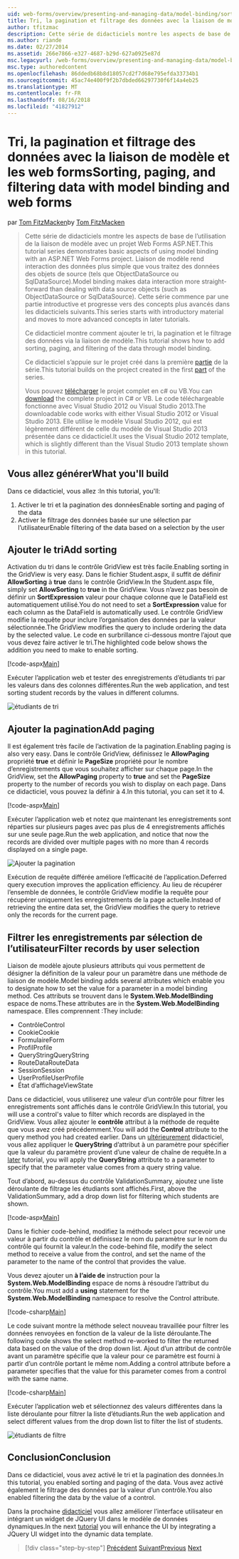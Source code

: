 ```yaml
---
uid: web-forms/overview/presenting-and-managing-data/model-binding/sorting-paging-and-filtering-data
title: Tri, la pagination et filtrage des données avec la liaison de modèle et les web forms | Microsoft Docs
author: tfitzmac
description: Cette série de didacticiels montre les aspects de base de l’utilisation de la liaison de modèle avec un projet Web Forms ASP.NET. Liaison de modèle rend l’interaction des données plus simple-...
ms.author: riande
ms.date: 02/27/2014
ms.assetid: 266e7866-e327-4687-b29d-627a0925e87d
msc.legacyurl: /web-forms/overview/presenting-and-managing-data/model-binding/sorting-paging-and-filtering-data
msc.type: authoredcontent
ms.openlocfilehash: 86ddedb68b8d18057cd2f7d68e795efda33734b1
ms.sourcegitcommit: 45ac74e400f9f2b7dbded66297730f6f14a4eb25
ms.translationtype: MT
ms.contentlocale: fr-FR
ms.lasthandoff: 08/16/2018
ms.locfileid: "41827912"
---
```

<a name="sorting-paging-and-filtering-data-with-model-binding-and-web-forms"></a><span data-ttu-id="731e5-104">Tri, la pagination et filtrage des données avec la liaison de modèle et les web forms</span><span class="sxs-lookup"><span data-stu-id="731e5-104">Sorting, paging, and filtering data with model binding and web forms</span></span>
====================
<span data-ttu-id="731e5-105">par [Tom FitzMacken](https://github.com/tfitzmac)</span><span class="sxs-lookup"><span data-stu-id="731e5-105">by [Tom FitzMacken](https://github.com/tfitzmac)</span></span>

> <span data-ttu-id="731e5-106">Cette série de didacticiels montre les aspects de base de l’utilisation de la liaison de modèle avec un projet Web Forms ASP.NET.</span><span class="sxs-lookup"><span data-stu-id="731e5-106">This tutorial series demonstrates basic aspects of using model binding with an ASP.NET Web Forms project.</span></span> <span data-ttu-id="731e5-107">Liaison de modèle rend interaction des données plus simple que vous traitez des données des objets de source (tels que ObjectDataSource ou SqlDataSource).</span><span class="sxs-lookup"><span data-stu-id="731e5-107">Model binding makes data interaction more straight-forward than dealing with data source objects (such as ObjectDataSource or SqlDataSource).</span></span> <span data-ttu-id="731e5-108">Cette série commence par une partie introductive et progresse vers des concepts plus avancés dans les didacticiels suivants.</span><span class="sxs-lookup"><span data-stu-id="731e5-108">This series starts with introductory material and moves to more advanced concepts in later tutorials.</span></span>
> 
> <span data-ttu-id="731e5-109">Ce didacticiel montre comment ajouter le tri, la pagination et le filtrage des données via la liaison de modèle.</span><span class="sxs-lookup"><span data-stu-id="731e5-109">This tutorial shows how to add sorting, paging, and filtering of the data through model binding.</span></span>
> 
> <span data-ttu-id="731e5-110">Ce didacticiel s’appuie sur le projet créé dans la première [partie](retrieving-data.md) de la série.</span><span class="sxs-lookup"><span data-stu-id="731e5-110">This tutorial builds on the project created in the first [part](retrieving-data.md) of the series.</span></span>
> 
> <span data-ttu-id="731e5-111">Vous pouvez [télécharger](https://go.microsoft.com/fwlink/?LinkId=286116) le projet complet en c# ou VB.</span><span class="sxs-lookup"><span data-stu-id="731e5-111">You can [download](https://go.microsoft.com/fwlink/?LinkId=286116) the complete project in C# or VB.</span></span> <span data-ttu-id="731e5-112">Le code téléchargeable fonctionne avec Visual Studio 2012 ou Visual Studio 2013.</span><span class="sxs-lookup"><span data-stu-id="731e5-112">The downloadable code works with either Visual Studio 2012 or Visual Studio 2013.</span></span> <span data-ttu-id="731e5-113">Elle utilise le modèle Visual Studio 2012, qui est légèrement différent de celle du modèle de Visual Studio 2013 présentée dans ce didacticiel.</span><span class="sxs-lookup"><span data-stu-id="731e5-113">It uses the Visual Studio 2012 template, which is slightly different than the Visual Studio 2013 template shown in this tutorial.</span></span>


## <a name="what-youll-build"></a><span data-ttu-id="731e5-114">Vous allez générer</span><span class="sxs-lookup"><span data-stu-id="731e5-114">What you'll build</span></span>

<span data-ttu-id="731e5-115">Dans ce didacticiel, vous allez :</span><span class="sxs-lookup"><span data-stu-id="731e5-115">In this tutorial, you'll:</span></span>

1. <span data-ttu-id="731e5-116">Activer le tri et la pagination des données</span><span class="sxs-lookup"><span data-stu-id="731e5-116">Enable sorting and paging of the data</span></span>
2. <span data-ttu-id="731e5-117">Activer le filtrage des données basée sur une sélection par l’utilisateur</span><span class="sxs-lookup"><span data-stu-id="731e5-117">Enable filtering of the data based on a selection by the user</span></span>

## <a name="add-sorting"></a><span data-ttu-id="731e5-118">Ajouter le tri</span><span class="sxs-lookup"><span data-stu-id="731e5-118">Add sorting</span></span>

<span data-ttu-id="731e5-119">Activation du tri dans le contrôle GridView est très facile.</span><span class="sxs-lookup"><span data-stu-id="731e5-119">Enabling sorting in the GridView is very easy.</span></span> <span data-ttu-id="731e5-120">Dans le fichier Student.aspx, il suffit de définir **AllowSorting** à **true** dans le contrôle GridView.</span><span class="sxs-lookup"><span data-stu-id="731e5-120">In the Student.aspx file, simply set **AllowSorting** to **true** in the GridView.</span></span> <span data-ttu-id="731e5-121">Vous n’avez pas besoin de définir un **SortExpression** valeur pour chaque colonne que le DataField est automatiquement utilisé.</span><span class="sxs-lookup"><span data-stu-id="731e5-121">You do not need to set a **SortExpression** value for each column as the DataField is automatically used.</span></span> <span data-ttu-id="731e5-122">Le contrôle GridView modifie la requête pour inclure l’organisation des données par la valeur sélectionnée.</span><span class="sxs-lookup"><span data-stu-id="731e5-122">The GridView modifies the query to include ordering the data by the selected value.</span></span> <span data-ttu-id="731e5-123">Le code en surbrillance ci-dessous montre l’ajout que vous devez faire activer le tri.</span><span class="sxs-lookup"><span data-stu-id="731e5-123">The highlighted code below shows the addition you need to make to enable sorting.</span></span>

[!code-aspx[Main](sorting-paging-and-filtering-data/samples/sample1.aspx?highlight=5)]

<span data-ttu-id="731e5-124">Exécuter l’application web et tester des enregistrements d’étudiants tri par les valeurs dans des colonnes différentes.</span><span class="sxs-lookup"><span data-stu-id="731e5-124">Run the web application, and test sorting student records by the values in different columns.</span></span>

![étudiants de tri](sorting-paging-and-filtering-data/_static/image2.png)

## <a name="add-paging"></a><span data-ttu-id="731e5-126">Ajouter la pagination</span><span class="sxs-lookup"><span data-stu-id="731e5-126">Add paging</span></span>

<span data-ttu-id="731e5-127">Il est également très facile de l’activation de la pagination.</span><span class="sxs-lookup"><span data-stu-id="731e5-127">Enabling paging is also very easy.</span></span> <span data-ttu-id="731e5-128">Dans le contrôle GridView, définissez le **AllowPaging** propriété **true** et définir le **PageSize** propriété pour le nombre d’enregistrements que vous souhaitez afficher sur chaque page.</span><span class="sxs-lookup"><span data-stu-id="731e5-128">In the GridView, set the **AllowPaging** property to **true** and set the **PageSize** property to the number of records you wish to display on each page.</span></span> <span data-ttu-id="731e5-129">Dans ce didacticiel, vous pouvez la définir à 4.</span><span class="sxs-lookup"><span data-stu-id="731e5-129">In this tutorial, you can set it to 4.</span></span>

[!code-aspx[Main](sorting-paging-and-filtering-data/samples/sample2.aspx?highlight=5)]

<span data-ttu-id="731e5-130">Exécuter l’application web et notez que maintenant les enregistrements sont réparties sur plusieurs pages avec pas plus de 4 enregistrements affichés sur une seule page.</span><span class="sxs-lookup"><span data-stu-id="731e5-130">Run the web application, and notice that now the records are divided over multiple pages with no more than 4 records displayed on a single page.</span></span>

![Ajouter la pagination](sorting-paging-and-filtering-data/_static/image4.png)

<span data-ttu-id="731e5-132">Exécution de requête différée améliore l’efficacité de l’application.</span><span class="sxs-lookup"><span data-stu-id="731e5-132">Deferred query execution improves the application efficiency.</span></span> <span data-ttu-id="731e5-133">Au lieu de récupérer l’ensemble de données, le contrôle GridView modifie la requête pour récupérer uniquement les enregistrements de la page actuelle.</span><span class="sxs-lookup"><span data-stu-id="731e5-133">Instead of retrieving the entire data set, the GridView modifies the query to retrieve only the records for the current page.</span></span>

## <a name="filter-records-by-user-selection"></a><span data-ttu-id="731e5-134">Filtrer les enregistrements par sélection de l’utilisateur</span><span class="sxs-lookup"><span data-stu-id="731e5-134">Filter records by user selection</span></span>

<span data-ttu-id="731e5-135">Liaison de modèle ajoute plusieurs attributs qui vous permettent de désigner la définition de la valeur pour un paramètre dans une méthode de liaison de modèle.</span><span class="sxs-lookup"><span data-stu-id="731e5-135">Model binding adds several attributes which enable you to designate how to set the value for a parameter in a model binding method.</span></span> <span data-ttu-id="731e5-136">Ces attributs se trouvent dans le **System.Web.ModelBinding** espace de noms.</span><span class="sxs-lookup"><span data-stu-id="731e5-136">These attributes are in the **System.Web.ModelBinding** namespace.</span></span> <span data-ttu-id="731e5-137">Elles comprennent :</span><span class="sxs-lookup"><span data-stu-id="731e5-137">They include:</span></span>

- <span data-ttu-id="731e5-138">Contrôle</span><span class="sxs-lookup"><span data-stu-id="731e5-138">Control</span></span>
- <span data-ttu-id="731e5-139">Cookie</span><span class="sxs-lookup"><span data-stu-id="731e5-139">Cookie</span></span>
- <span data-ttu-id="731e5-140">Formulaire</span><span class="sxs-lookup"><span data-stu-id="731e5-140">Form</span></span>
- <span data-ttu-id="731e5-141">Profil</span><span class="sxs-lookup"><span data-stu-id="731e5-141">Profile</span></span>
- <span data-ttu-id="731e5-142">QueryString</span><span class="sxs-lookup"><span data-stu-id="731e5-142">QueryString</span></span>
- <span data-ttu-id="731e5-143">RouteData</span><span class="sxs-lookup"><span data-stu-id="731e5-143">RouteData</span></span>
- <span data-ttu-id="731e5-144">Session</span><span class="sxs-lookup"><span data-stu-id="731e5-144">Session</span></span>
- <span data-ttu-id="731e5-145">UserProfile</span><span class="sxs-lookup"><span data-stu-id="731e5-145">UserProfile</span></span>
- <span data-ttu-id="731e5-146">État d’affichage</span><span class="sxs-lookup"><span data-stu-id="731e5-146">ViewState</span></span>

<span data-ttu-id="731e5-147">Dans ce didacticiel, vous utiliserez une valeur d’un contrôle pour filtrer les enregistrements sont affichés dans le contrôle GridView.</span><span class="sxs-lookup"><span data-stu-id="731e5-147">In this tutorial, you will use a control's value to filter which records are displayed in the GridView.</span></span> <span data-ttu-id="731e5-148">Vous allez ajouter le **contrôle** attribut à la méthode de requête que vous avez créé précédemment.</span><span class="sxs-lookup"><span data-stu-id="731e5-148">You will add the **Control** attribute to the query method you had created earlier.</span></span> <span data-ttu-id="731e5-149">Dans un [ultérieurement](using-query-string-values-to-retrieve-data.md) didacticiel, vous allez appliquer le **QueryString** d’attribut à un paramètre pour spécifier que la valeur du paramètre provient d’une valeur de chaîne de requête.</span><span class="sxs-lookup"><span data-stu-id="731e5-149">In a [later](using-query-string-values-to-retrieve-data.md) tutorial, you will apply the **QueryString** attribute to a parameter to specify that the parameter value comes from a query string value.</span></span>

<span data-ttu-id="731e5-150">Tout d’abord, au-dessus du contrôle ValidationSummary, ajoutez une liste déroulante de filtrage les étudiants sont affichés.</span><span class="sxs-lookup"><span data-stu-id="731e5-150">First, above the ValidationSummary, add a drop down list for filtering which students are shown.</span></span>

[!code-aspx[Main](sorting-paging-and-filtering-data/samples/sample3.aspx?highlight=3-11)]

<span data-ttu-id="731e5-151">Dans le fichier code-behind, modifiez la méthode select pour recevoir une valeur à partir du contrôle et définissez le nom du paramètre sur le nom du contrôle qui fournit la valeur.</span><span class="sxs-lookup"><span data-stu-id="731e5-151">In the code-behind file, modify the select method to receive a value from the control, and set the name of the parameter to the name of the control that provides the value.</span></span>

<span data-ttu-id="731e5-152">Vous devez ajouter un **à l’aide de** instruction pour la **System.Web.ModelBinding** espace de noms à résoudre l’attribut du contrôle.</span><span class="sxs-lookup"><span data-stu-id="731e5-152">You must add a **using** statement for the **System.Web.ModelBinding** namespace to resolve the Control attribute.</span></span>

[!code-csharp[Main](sorting-paging-and-filtering-data/samples/sample4.cs)]

<span data-ttu-id="731e5-153">Le code suivant montre la méthode select nouveau travaillée pour filtrer les données renvoyées en fonction de la valeur de la liste déroulante.</span><span class="sxs-lookup"><span data-stu-id="731e5-153">The following code shows the select method re-worked to filter the returned data based on the value of the drop down list.</span></span> <span data-ttu-id="731e5-154">Ajout d’un attribut de contrôle avant un paramètre spécifie que la valeur pour ce paramètre est fourni à partir d’un contrôle portant le même nom.</span><span class="sxs-lookup"><span data-stu-id="731e5-154">Adding a control attribute before a parameter specifies that the value for this parameter comes from a control with the same name.</span></span>

[!code-csharp[Main](sorting-paging-and-filtering-data/samples/sample5.cs)]

<span data-ttu-id="731e5-155">Exécuter l’application web et sélectionnez des valeurs différentes dans la liste déroulante pour filtrer la liste d’étudiants.</span><span class="sxs-lookup"><span data-stu-id="731e5-155">Run the web application and select different values from the drop down list to filter the list of students.</span></span>

![étudiants de filtre](sorting-paging-and-filtering-data/_static/image6.png)

## <a name="conclusion"></a><span data-ttu-id="731e5-157">Conclusion</span><span class="sxs-lookup"><span data-stu-id="731e5-157">Conclusion</span></span>

<span data-ttu-id="731e5-158">Dans ce didacticiel, vous avez activé le tri et la pagination des données.</span><span class="sxs-lookup"><span data-stu-id="731e5-158">In this tutorial, you enabled sorting and paging of the data.</span></span> <span data-ttu-id="731e5-159">Vous avez activé également le filtrage des données par la valeur d’un contrôle.</span><span class="sxs-lookup"><span data-stu-id="731e5-159">You also enabled filtering the data by the value of a control.</span></span>

<span data-ttu-id="731e5-160">Dans la prochaine [didacticiel](integrating-jquery-ui.md) vous allez améliorer l’interface utilisateur en intégrant un widget de JQuery UI dans le modèle de données dynamiques.</span><span class="sxs-lookup"><span data-stu-id="731e5-160">In the next [tutorial](integrating-jquery-ui.md) you will enhance the UI by integrating a JQuery UI widget into the dynamic data template.</span></span>

> [!div class="step-by-step"]
> <span data-ttu-id="731e5-161">[Précédent](updating-deleting-and-creating-data.md)
> [Suivant](integrating-jquery-ui.md)</span><span class="sxs-lookup"><span data-stu-id="731e5-161">[Previous](updating-deleting-and-creating-data.md)
[Next](integrating-jquery-ui.md)</span></span>
